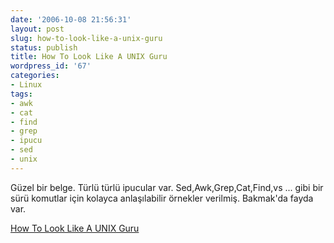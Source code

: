 ```yaml
---
date: '2006-10-08 21:56:31'
layout: post
slug: how-to-look-like-a-unix-guru
status: publish
title: How To Look Like A UNIX Guru
wordpress_id: '67'
categories:
- Linux
tags:
- awk
- cat
- find
- grep
- ipucu
- sed
- unix
---
```


Güzel bir belge. Türlü türlü ipucular var. Sed,Awk,Grep,Cat,Find,vs ... gibi bir sürü komutlar için kolayca anlaşılabilir örnekler verilmiş. Bakmak'da fayda var.

[How To Look Like A UNIX Guru](http://www.cs.usfca.edu/~parrt/course/601/lectures/unix.util.html) 


